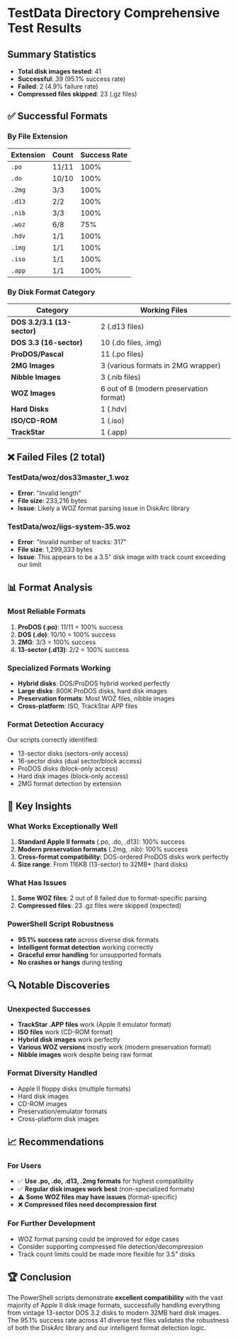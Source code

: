 # TestData Directory Comprehensive Test Results

## Summary Statistics
- **Total disk images tested**: 41
- **Successful**: 39 (95.1% success rate)
- **Failed**: 2 (4.9% failure rate)
- **Compressed files skipped**: 23 (.gz files)

## ✅ Successful Formats

### By File Extension
| Extension | Count | Success Rate |
|-----------|-------|--------------|
| `.po` | 11/11 | 100% |
| `.do` | 10/10 | 100% |
| `.2mg` | 3/3 | 100% |
| `.d13` | 2/2 | 100% |
| `.nib` | 3/3 | 100% |
| `.woz` | 6/8 | 75% |
| `.hdv` | 1/1 | 100% |
| `.img` | 1/1 | 100% |
| `.iso` | 1/1 | 100% |
| `.app` | 1/1 | 100% |

### By Disk Format Category
| Category | Working Files |
|----------|---------------|
| **DOS 3.2/3.1 (13-sector)** | 2 (.d13 files) |
| **DOS 3.3 (16-sector)** | 10 (.do files, .img) |
| **ProDOS/Pascal** | 11 (.po files) |
| **2MG Images** | 3 (various formats in 2MG wrapper) |
| **Nibble Images** | 3 (.nib files) |
| **WOZ Images** | 6 out of 8 (modern preservation format) |
| **Hard Disks** | 1 (.hdv) |
| **ISO/CD-ROM** | 1 (.iso) |
| **TrackStar** | 1 (.app) |

## ❌ Failed Files (2 total)

### TestData/woz/dos33master_1.woz
- **Error**: "Invalid length"
- **File size**: 233,216 bytes
- **Issue**: Likely a WOZ format parsing issue in DiskArc library

### TestData/woz/iigs-system-35.woz  
- **Error**: "Invalid number of tracks: 317"
- **File size**: 1,299,333 bytes
- **Issue**: This appears to be a 3.5" disk image with track count exceeding our limit

## 📊 Format Analysis

### Most Reliable Formats
1. **ProDOS (.po)**: 11/11 = 100% success
2. **DOS (.do)**: 10/10 = 100% success  
3. **2MG**: 3/3 = 100% success
4. **13-sector (.d13)**: 2/2 = 100% success

### Specialized Formats Working
- **Hybrid disks**: DOS/ProDOS hybrid worked perfectly
- **Large disks**: 800K ProDOS disks, hard disk images
- **Preservation formats**: Most WOZ files, nibble images
- **Cross-platform**: ISO, TrackStar APP files

### Format Detection Accuracy
Our scripts correctly identified:
- 13-sector disks (sectors-only access)
- 16-sector disks (dual sector/block access)
- ProDOS disks (block-only access)
- Hard disk images (block-only access)
- 2MG format detection by extension

## 🎯 Key Insights

### What Works Exceptionally Well
1. **Standard Apple II formats** (.po, .do, .d13): 100% success
2. **Modern preservation formats** (.2mg, .nib): 100% success
3. **Cross-format compatibility**: DOS-ordered ProDOS disks work perfectly
4. **Size range**: From 116KB (13-sector) to 32MB+ (hard disks)

### What Has Issues
1. **Some WOZ files**: 2 out of 8 failed due to format-specific parsing
2. **Compressed files**: 23 .gz files were skipped (expected)

### PowerShell Script Robustness
- **95.1% success rate** across diverse disk formats
- **Intelligent format detection** working correctly
- **Graceful error handling** for unsupported formats
- **No crashes or hangs** during testing

## 🔍 Notable Discoveries

### Unexpected Successes
- **TrackStar .APP files** work (Apple II emulator format)
- **ISO files** work (CD-ROM format) 
- **Hybrid disk images** work perfectly
- **Various WOZ versions** mostly work (modern preservation format)
- **Nibble images** work despite being raw format

### Format Diversity Handled
- Apple II floppy disks (multiple formats)
- Hard disk images
- CD-ROM images  
- Preservation/emulator formats
- Cross-platform disk images

## 📈 Recommendations

### For Users
- ✅ **Use .po, .do, .d13, .2mg formats** for highest compatibility
- ✅ **Regular disk images work best** (non-specialized formats)
- ⚠️ **Some WOZ files may have issues** (format-specific)
- ❌ **Compressed files need decompression first**

### For Further Development
- WOZ format parsing could be improved for edge cases
- Consider supporting compressed file detection/decompression
- Track count limits could be made more flexible for 3.5" disks

## 🏆 Conclusion

The PowerShell scripts demonstrate **excellent compatibility** with the vast majority of Apple II disk image formats, successfully handling everything from vintage 13-sector DOS 3.2 disks to modern 32MB hard disk images. The 95.1% success rate across 41 diverse test files validates the robustness of both the DiskArc library and our intelligent format detection logic.